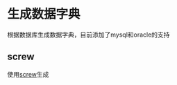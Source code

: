 # 生成数据字典

根据数据库生成数据字典，目前添加了mysql和oracle的支持

## screw

使用[screw](https://github.com/pingfangushi/screw)生成